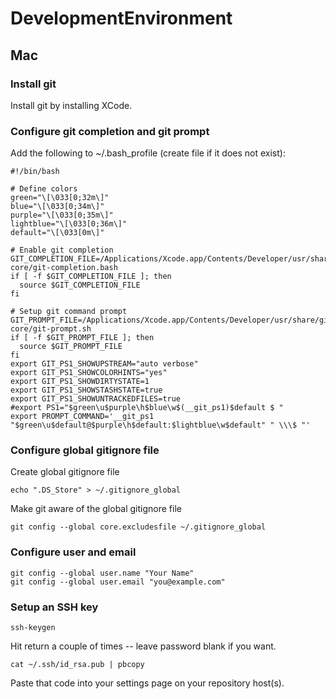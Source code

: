 # DevelopmentEnvironment

## Mac

### Install git
Install git by installing XCode.

### Configure git completion and git prompt
Add the following to ~/.bash_profile (create file if it does not exist):

```
#!/bin/bash

# Define colors
green="\[\033[0;32m\]"
blue="\[\033[0;34m\]"
purple="\[\033[0;35m\]"
lightblue="\[\033[0;36m\]"
default="\[\033[0m\]"

# Enable git completion
GIT_COMPLETION_FILE=/Applications/Xcode.app/Contents/Developer/usr/share/git-core/git-completion.bash
if [ -f $GIT_COMPLETION_FILE ]; then
  source $GIT_COMPLETION_FILE
fi

# Setup git command prompt
GIT_PROMPT_FILE=/Applications/Xcode.app/Contents/Developer/usr/share/git-core/git-prompt.sh
if [ -f $GIT_PROMPT_FILE ]; then
  source $GIT_PROMPT_FILE
fi
export GIT_PS1_SHOWUPSTREAM="auto verbose"
export GIT_PS1_SHOWCOLORHINTS="yes"
export GIT_PS1_SHOWDIRTYSTATE=1
export GIT_PS1_SHOWSTASHSTATE=true
export GIT_PS1_SHOWUNTRACKEDFILES=true
#export PS1="$green\u$purple\h$blue\w$(__git_ps1)$default $ "
export PROMPT_COMMAND='__git_ps1 "$green\u$default@$purple\h$default:$lightblue\w$default" " \\\$ "'

```

### Configure global gitignore file
Create global gitignore file
```
echo ".DS_Store" > ~/.gitignore_global
```
Make git aware of the global gitignore file
```
git config --global core.excludesfile ~/.gitignore_global
```

### Configure user and email 
```
git config --global user.name "Your Name"
git config --global user.email "you@example.com"
```

### Setup an SSH key
```
ssh-keygen
```
Hit return a couple of times -- leave password blank if you want.
```
cat ~/.ssh/id_rsa.pub | pbcopy
```
Paste that code into your settings page on your repository host(s).
